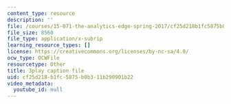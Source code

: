 ```yaml
---
content_type: resource
description: ''
file: /courses/15-071-the-analytics-edge-spring-2017/cf25d218b1fc5875b0b311b290901b22_FYXIRXnQ8Fc.vtt
file_size: 8560
file_type: application/x-subrip
learning_resource_types: []
license: https://creativecommons.org/licenses/by-nc-sa/4.0/
ocw_type: OCWFile
resourcetype: Other
title: 3play caption file
uid: cf25d218-b1fc-5875-b0b3-11b290901b22
video_metadata:
  youtube_id: null
---
```

